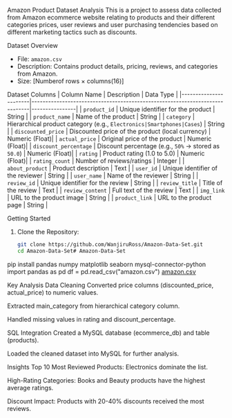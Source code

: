  Amazon Product Dataset Analysis
This is a project to assess data collected from Amazon ecommerce website relating to products and their different categories prices, user reviews and user purchasing tendencies based on different marketing tactics such as discounts.

Dataset Overview
- File: `amazon.csv`
- Description: Contains product details, pricing, reviews, and categories from Amazon.
- Size: [Numberof rows × columns(16)]

 Dataset Columns
| Column Name           | Description                                                                 | Data Type      |
|-----------------------|-----------------------------------------------------------------------------|----------------|
| `product_id`          | Unique identifier for the product                                          | String         |
| `product_name`        | Name of the product                                                        | String         |
| `category`            | Hierarchical product category (e.g., `Electronics|Smartphones|Cases`)       | String         |
| `discounted_price`    | Discounted price of the product (local currency)                           | Numeric (Float)|
| `actual_price`        | Original price of the product                                              | Numeric (Float)|
| `discount_percentage` | Discount percentage (e.g., `50%` → stored as `50.0`)                       | Numeric (Float)|
| `rating`              | Product rating (1.0 to 5.0)                                                | Numeric (Float)|
| `rating_count`        | Number of reviews/ratings                                                  | Integer        |
| `about_product`       | Product description                                                        | Text           |
| `user_id`             | Unique identifier of the reviewer                                          | String         |
| `user_name`           | Name of the reviewer                                                       | String         |
| `review_id`           | Unique identifier for the review                                           | String         |
| `review_title`        | Title of the review                                                        | Text           |
| `review_content`      | Full text of the review                                                    | Text           |
| `img_link`            | URL to the product image                                                   | String         |
| `product_link`        | URL to the product page                                                    | String         |

 Getting Started
1. Clone the Repository:
   ```bash
   git clone https://github.com/WanjiruRoss/Amazon-Data-Set.git
   cd Amazon-Data-Set# Amazon-Data-Set
pip install pandas numpy matplotlib seaborn mysql-connector-python
import pandas as pd
df = pd.read_csv("amazon.csv")
[amazon.csv](https://github.com/user-attachments/files/19060158/amazon.csv)

Key Analysis
Data Cleaning
Converted price columns (discounted_price, actual_price) to numeric values.

Extracted main_category from hierarchical category column.

Handled missing values in rating and discount_percentage.

SQL Integration
Created a MySQL database (ecommerce_db) and table (products).

Loaded the cleaned dataset into MySQL for further analysis.

Insights
Top 10 Most Reviewed Products: Electronics dominate the list.

High-Rating Categories: Books and Beauty products have the highest average ratings.

Discount Impact: Products with 20-40% discounts received the most reviews.

